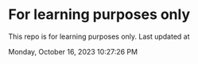 # For learning purposes only
This repo is for learning purposes only.
Last updated at

Monday, October 16, 2023 10:27:26 PM

